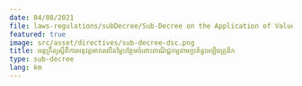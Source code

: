 ```yaml
---
date: 04/08/2021
file: laws-regulations/subDecree/Sub-Decree on the Application of Value Added Tax (VAT) on E-commerce.pdf
featured: true
image: src/asset/directives/sub-decree-dsc.png
title: អនុក្រឹត្យស្តីពី​ការអនុវត្តអាករលើ​តម្លៃ​បន្ថែមចំពោះពាណិជ្ជកម្មតាម​ប្រព័ន្ធអេឡិចត្រូនិក
type: sub-decree
lang: km
---
```

